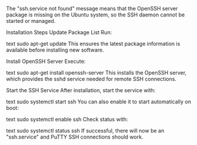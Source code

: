 The "ssh.service not found" message means that the OpenSSH server package is missing on the Ubuntu system, so the SSH daemon cannot be started or managed.

Installation Steps
Update Package List
Run:

text
sudo apt-get update
This ensures the latest package information is available before installing new software.

Install OpenSSH Server
Execute:

text
sudo apt-get install openssh-server
This installs the OpenSSH server, which provides the sshd service needed for remote SSH connections.

Start the SSH Service
After installation, start the service with:

text
sudo systemctl start ssh
You can also enable it to start automatically on boot:

text
sudo systemctl enable ssh
Check status with:

text
sudo systemctl status ssh
If successful, there will now be an "ssh.service" and PuTTY SSH connections should work.
